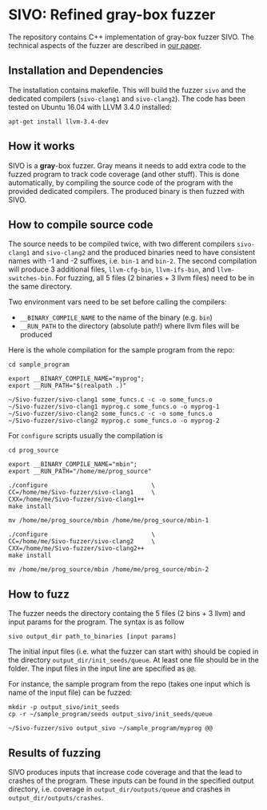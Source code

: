 # SIVO: Refined gray-box fuzzer

The repository contains C++ implementation of gray-box fuzzer SIVO. 
The technical aspects of the fuzzer are described in [our paper](https://arxiv.org/pdf/xxx.pdf). 

## Installation and Dependencies

The installation contains makefile. This will build the fuzzer `sivo` and the dedicated compilers (`sivo-clang1` and `sivo-clang2`).
The code has been tested on Ubuntu 16.04 with LLVM 3.4.0 installed:

	apt-get install llvm-3.4-dev


## How it works

SIVO is a **gray**-box fuzzer. Gray means it needs to add extra code to the fuzzed program to track code coverage (and other stuff). This is done automatically, by compiling the source code of the program with the provided dedicated compilers. The produced binary is then fuzzed with SIVO. 

## How to compile source code

The source needs to be compiled twice, with two different compilers `sivo-clang1` and `sivo-clang2` and the produced binaries need to have consistent names with -1 and -2 suffixes, i.e. `bin-1` and `bin-2`. The second compilation will produce 3 additional files,  `llvm-cfg-bin`, `llvm-ifs-bin`, and `llvm-switches-bin`. For fuzzing, all 5 files (2 binaries + 3 llvm files) need to be in the same directory. 

Two environment vars  need to be set before calling the compilers:

* `__BINARY_COMPILE_NAME` to the name of the binary (e.g. `bin`)
* `__RUN_PATH` to the directory (absolute path!) where llvm files will be produced

Here is the whole compilation for the sample program from the repo:

	cd sample_program

	export __BINARY_COMPILE_NAME="myprog";
	export __RUN_PATH="$(realpath .)"

	~/Sivo-fuzzer/sivo-clang1 some_funcs.c -c -o some_funcs.o
	~/Sivo-fuzzer/sivo-clang1 myprog.c some_funcs.o -o myprog-1
	~/Sivo-fuzzer/sivo-clang2 some_funcs.c -c -o some_funcs.o
	~/Sivo-fuzzer/sivo-clang2 myprog.c some_funcs.o -o myprog-2

For `configure` scripts usually the compilation is 

	cd prog_source

	export __BINARY_COMPILE_NAME="mbin";
	export __RUN_PATH="/home/me/prog_source"

	./configure                             \
	CC=/home/me/Sivo-fuzzer/sivo-clang1     \
	CXX=/home/me/Sivo-fuzzer/sivo-clang1++
	make install 

	mv /home/me/prog_source/mbin /home/me/prog_source/mbin-1

	./configure                             \
	CC=/home/me/Sivo-fuzzer/sivo-clang2     \
	CXX=/home/me/Sivo-fuzzer/sivo-clang2++ 
	make install 

	mv /home/me/prog_source/mbin /home/me/prog_source/mbin-2

## How to fuzz

The fuzzer needs the directory containg the 5 files (2 bins + 3 llvm) and input params for the program. The syntax is as follow

	sivo output_dir path_to_binaries [input params] 

The initial input files (i.e. what the fuzzer can start with) should be copied in the directory `output_dir/init_seeds/queue`. At least one file should be in the folder. The input files in the input line are specified as  `@@`. 

For instance, the sample program from the repo (takes one input which is name of the input file) can be fuzzed:

	mkdir -p output_sivo/init_seeds
	cp -r ~/sample_program/seeds output_sivo/init_seeds/queue
	
	~/Sivo-fuzzer/sivo output_sivo ~/sample_program/myprog @@

## Results of fuzzing

SIVO produces inputs that increase code coverage and that the lead to crashes of the program. These inputs can be found in the specified output directory, i.e. coverage in `output_dir/outputs/queue` and  crashes in `output_dir/outputs/crashes`.

